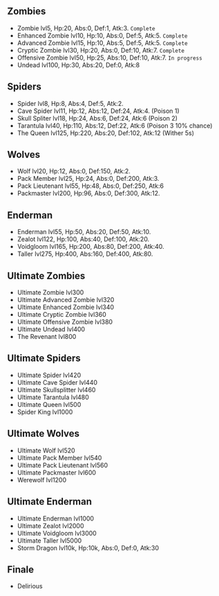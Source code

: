 ## Zombies
- Zombie lvl5, Hp:20, Abs:0, Def:1, Atk:3. `Complete`
- Enhanced Zombie lvl10, Hp:10, Abs:0, Def:5, Atk:5. `Complete`
- Advanced Zombie lvl15, Hp:10, Abs:5, Def:5, Atk:5. `Complete`
- Cryptic Zombie lvl30, Hp:20, Abs:0, Def:10, Atk:7. `Complete`
- Offensive Zombie lvl50, Hp:25, Abs:10, Def:10, Atk:7. `In progress`
- Undead lvl100, Hp:30, Abs:20, Def:0, Atk:8

## Spiders
- Spider lvl8, Hp:8, Abs:4, Def:5, Atk:2.
- Cave Spider lvl11, Hp:12, Abs:12, Def:24, Atk:4. (Poison 1)
- Skull Spliter lvl18, Hp:24, Abs:6, Def:24, Atk:6 (Poison 2)
- Tarantula lvl40, Hp:110, Abs:12, Def:22, Atk:6 (Poison 3 10% chance)
- The Queen lvl125, Hp:220, Abs:20, Def:102, Atk:12 (Wither 5s)

## Wolves
- Wolf lvl20, Hp:12, Abs:0, Def:150, Atk:2.
- Pack Member lvl25, Hp:24, Abs:0, Def:200, Atk:3.
- Pack Lieutenant lvl55, Hp:48, Abs:0, Def:250, Atk:6
- Packmaster lvl200, Hp:96, Abs:0, Def:300, Atk:12.

## Enderman
- Enderman lvl55, Hp:50, Abs:20, Def:50, Atk:10.
- Zealot lvl122, Hp:100, Abs:40, Def:100, Atk:20.
- Voidgloom lvl165, Hp:200, Abs:80, Def:200, Atk:40.
- Taller lvl275, Hp:400, Abs:160, Def:400, Atk:80.

## Ultimate Zombies
- Ultimate Zombie lvl300
- Ultimate Advanced Zombie lvl320
- Ultimate Enhanced Zombie lvl340
- Ultimate Cryptic Zombie lvl360
- Ultimate Offensive Zombie lvl380
- Ultimate Undead lvl400
- The Revenant lvl800

## Ultimate Spiders
- Ultimate Spider lvl420
- Ultimate Cave Spider lvl440
- Ultimate Skullsplitter lvl460
- Ultimate Tarantula lvl480
- Ultimate Queen lvl500
- Spider King lvl1000

## Ultimate Wolves
- Ultimate Wolf lvl520
- Ultimate Pack Member lvl540
- Ultimate Pack Lieutenant lvl560
- Ultimate Packmaster lvl600
- Werewolf lvl1200

## Ultimate Enderman
- Ultimate Enderman lvl1000
- Ultimate Zealot lvl2000
- Ultimate Voidgloom lvl3000
- Ultimate Taller lvl5000
- Storm Dragon lvl10k, Hp:10k, Abs:0, Def:0, Atk:30

## Finale
- Delirious

